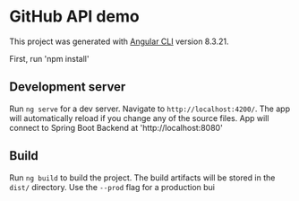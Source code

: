 # GitHub API demo

This project was generated with [Angular CLI](https://github.com/angular/angular-cli) version 8.3.21.

First, run 'npm install'

## Development server

Run `ng serve` for a dev server. Navigate to `http://localhost:4200/`. The app will automatically reload if you change any of the source files.
App will connect to Spring Boot Backend at 'http://localhost:8080'

## Build

Run `ng build` to build the project. The build artifacts will be stored in the `dist/` directory. Use the `--prod` flag for a production bui
